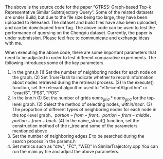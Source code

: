 The above is the source code for the paper “GTRSS: Graph-based Top-k Representative Similar
Subtrajectory Query”. Some of the related datasets are under Build, but due to the file size being too large, they have been uploaded to Released. 
The dataset and build files have also been uploaded, and can be downloaded from Tag. 
The above code can be used to test the performance of querying on the Chengdu dataset. Currently, 
the paper is under submission. Please feel free to communicate and exchange ideas with me.

When executing the above code, there are some important parameters that need to be adjusted in order to test different comparative experiments. The following introduces some of the key parameters
1. In the gnns.h
(1) Set the number of neighboring nodes for each node on the graph.
(2) Set True/Flash to indicate whether to record information about nodes retrieved during the retrieval process.
(3) In the execute() function, set the relevant algorithm used to "effieicentAlgorithm" or "exactS", "PSS", "POS“
2. In the knn.h
(1) Set the number of grids $nums_{grid}$ * $nums_{grid}$ for the top-level graph.
(2) Select the method of selecting nodes, $within/near$.
(3) The proportion of different types of neighboring nodes for each node in the top-level graph，$portion-from-front、portion-from-middle、portion-from-back$.
(4) In the naive_struct() function, set the construction method of the r_tree and some of the parameters mentioned above
3. Set the number of neighboring edges $E$ to be searched during the search process in the params.h
4. Set metrics such as "dtw", "FC", "WED" in SimilarTrajectory.cpp
   You can run the main.py file and adjust the above parameters.
